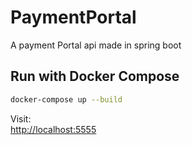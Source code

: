 # PaymentPortal
A payment Portal api made in spring boot




## Run with Docker Compose


```bash
docker-compose up --build
```

Visit:  
[http://localhost:5555](http://localhost:5555)